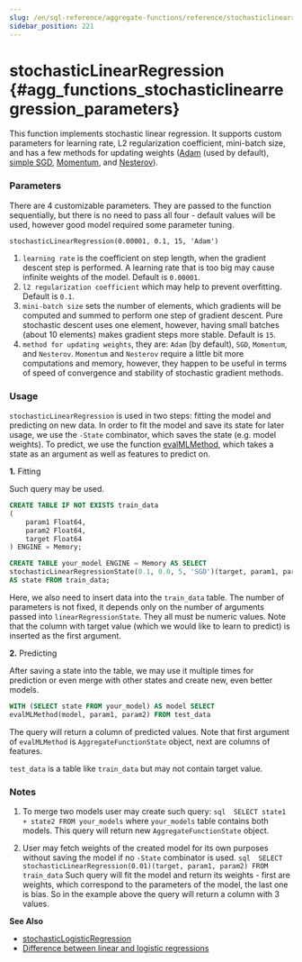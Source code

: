 ```yaml
---
slug: /en/sql-reference/aggregate-functions/reference/stochasticlinearregression
sidebar_position: 221
---
```


# stochasticLinearRegression {#agg_functions_stochasticlinearregression_parameters}

This function implements stochastic linear regression. It supports custom parameters for learning rate, L2 regularization coefficient, mini-batch size, and has a few methods for updating weights ([Adam](https://en.wikipedia.org/wiki/Stochastic_gradient_descent#Adam) (used by default), [simple SGD](https://en.wikipedia.org/wiki/Stochastic_gradient_descent), [Momentum](https://en.wikipedia.org/wiki/Stochastic_gradient_descent#Momentum), and [Nesterov](https://mipt.ru/upload/medialibrary/d7e/41-91.pdf)).

### Parameters

There are 4 customizable parameters. They are passed to the function sequentially, but there is no need to pass all four - default values will be used, however good model required some parameter tuning.

``` text
stochasticLinearRegression(0.00001, 0.1, 15, 'Adam')
```

1.  `learning rate` is the coefficient on step length, when the gradient descent step is performed. A learning rate that is too big may cause infinite weights of the model. Default is `0.00001`.
2.  `l2 regularization coefficient` which may help to prevent overfitting. Default is `0.1`.
3.  `mini-batch size` sets the number of elements, which gradients will be computed and summed to perform one step of gradient descent. Pure stochastic descent uses one element, however, having small batches (about 10 elements) makes gradient steps more stable. Default is `15`.
4.  `method for updating weights`, they are: `Adam` (by default), `SGD`, `Momentum`, and `Nesterov`. `Momentum` and `Nesterov` require a little bit more computations and memory, however, they happen to be useful in terms of speed of convergence and stability of stochastic gradient methods.

### Usage

`stochasticLinearRegression` is used in two steps: fitting the model and predicting on new data. In order to fit the model and save its state for later usage, we use the `-State` combinator, which saves the state (e.g. model weights).
To predict, we use the function [evalMLMethod](../../../sql-reference/functions/machine-learning-functions.md#machine_learning_methods-evalmlmethod), which takes a state as an argument as well as features to predict on.

<a name="stochasticlinearregression-usage-fitting"></a>

**1.** Fitting

Such query may be used.

``` sql
CREATE TABLE IF NOT EXISTS train_data
(
    param1 Float64,
    param2 Float64,
    target Float64
) ENGINE = Memory;

CREATE TABLE your_model ENGINE = Memory AS SELECT
stochasticLinearRegressionState(0.1, 0.0, 5, 'SGD')(target, param1, param2)
AS state FROM train_data;
```

Here, we also need to insert data into the `train_data` table. The number of parameters is not fixed, it depends only on the number of arguments passed into `linearRegressionState`. They all must be numeric values.
Note that the column with target value (which we would like to learn to predict) is inserted as the first argument.

**2.** Predicting

After saving a state into the table, we may use it multiple times for prediction or even merge with other states and create new, even better models.

``` sql
WITH (SELECT state FROM your_model) AS model SELECT
evalMLMethod(model, param1, param2) FROM test_data
```

The query will return a column of predicted values. Note that first argument of `evalMLMethod` is `AggregateFunctionState` object, next are columns of features.

`test_data` is a table like `train_data` but may not contain target value.

### Notes

1.  To merge two models user may create such query:
    `sql  SELECT state1 + state2 FROM your_models`
    where `your_models` table contains both models. This query will return new `AggregateFunctionState` object.

2.  User may fetch weights of the created model for its own purposes without saving the model if no `-State` combinator is used.
    `sql  SELECT stochasticLinearRegression(0.01)(target, param1, param2) FROM train_data`
    Such query will fit the model and return its weights - first are weights, which correspond to the parameters of the model, the last one is bias. So in the example above the query will return a column with 3 values.

**See Also**

- [stochasticLogisticRegression](../../../sql-reference/aggregate-functions/reference/stochasticlogisticregression.md#agg_functions_stochasticlinearregression_parameters)
- [Difference between linear and logistic regressions](https://stackoverflow.com/questions/12146914/what-is-the-difference-between-linear-regression-and-logistic-regression)
